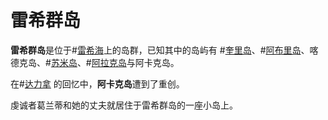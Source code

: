 # 雷希群岛
**雷希群岛**是位于#[雷希海](locations/reshi-sea)上的岛群，已知其中的岛屿有 #[奎里岛](locations/quili)、#[阿布里岛](locations/abri)、喀德克岛、#[苏米岛](locations/sumi)、#[阿拉克岛](locations/arak)与阿卡克岛。

在#[达力拿](characters/dalinar) 的回忆中，**阿卡克岛**遭到了重创。

虔诚者葛兰蒂和她的丈夫就居住于雷希群岛的一座小岛上。



